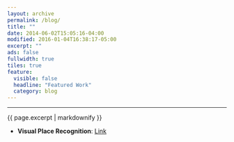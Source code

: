 ```yaml
---
layout: archive
permalink: /blog/
title: ""
date: 2014-06-02T15:05:16-04:00
modified: 2016-01-04T16:38:17-05:00
excerpt: ""
ads: false
fullwidth: true
tiles: true
feature:
  visible: false
  headline: "Featured Work"
  category: blog
---
```

<hr>
{{ page.excerpt | markdownify }}

<!-- <img src="https://somikdhar729.github.io/images/Work_In_Progress.png" alt="Drawing" width="290" height="290" align="middle"/> -->

* <b>Visual Place Recognition</b>: <a href="https://medium.com/@sd5023/visual-place-recognition-8999307ebb2f" target="_blank" rel="noopener noreferrer" class = "Project">Link </a>



